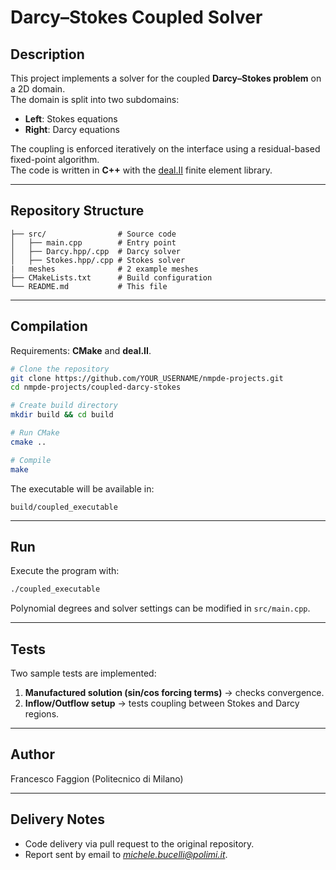 # Darcy–Stokes Coupled Solver

## Description
This project implements a solver for the coupled **Darcy–Stokes problem** on a 2D domain.  
The domain is split into two subdomains:
- **Left**: Stokes equations  
- **Right**: Darcy equations  

The coupling is enforced iteratively on the interface using a residual-based fixed-point algorithm.  
The code is written in **C++** with the [deal.II](https://www.dealii.org/) finite element library.

---

## Repository Structure
```
├── src/                # Source code
│   ├── main.cpp        # Entry point
│   ├── Darcy.hpp/.cpp  # Darcy solver
│   ├── Stokes.hpp/.cpp # Stokes solver
|   meshes              # 2 example meshes
├── CMakeLists.txt      # Build configuration
└── README.md           # This file
```

---

## Compilation
Requirements: **CMake** and **deal.II**.

```bash
# Clone the repository
git clone https://github.com/YOUR_USERNAME/nmpde-projects.git
cd nmpde-projects/coupled-darcy-stokes

# Create build directory
mkdir build && cd build

# Run CMake
cmake ..

# Compile
make
```

The executable will be available in:
```
build/coupled_executable
```

---

## Run
Execute the program with:
```bash
./coupled_executable
```

Polynomial degrees and solver settings can be modified in `src/main.cpp`.

---

## Tests
Two sample tests are implemented:
1. **Manufactured solution (sin/cos forcing terms)** → checks convergence.  
2. **Inflow/Outflow setup** → tests coupling between Stokes and Darcy regions.

---

## Author
Francesco Faggion (Politecnico di Milano)

---

## Delivery Notes
- Code delivery via pull request to the original repository.  
- Report sent by email to *michele.bucelli@polimi.it*.  
